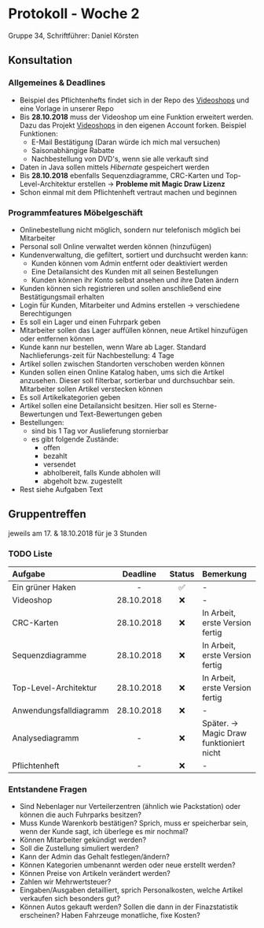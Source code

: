 # Protokoll - Woche 2

Gruppe 34, Schriftführer: Daniel Körsten

## Konsultation

### Allgemeines & Deadlines

- Beispiel des Pflichtenhefts findet sich in der Repo des [Videoshops](https://github.com/st-tu-dresden/videoshop) und eine Vorlage in unserer Repo
- Bis **28.10.2018** muss der Videoshop um eine Funktion erweitert werden. Dazu das Projekt [Videoshops](https://github.com/st-tu-dresden/videoshop) in den eigenen Account forken. Beispiel Funktionen:
	-  E-Mail Bestätigung (Daran würde ich mich mal versuchen)
	-  Saisonabhängige Rabatte
	-  Nachbestellung von DVD's, wenn sie alle verkauft sind
- Daten in Java sollen mittels *Hibernate* gespeichert werden
- Bis **28.10.2018** ebenfalls Sequenzdiagramme, CRC-Karten und Top-Level-Architektur erstellen -> **Probleme mit Magic Draw Lizenz**
- Schon einmal mit dem Pflichtenheft vertraut machen und beginnen

### Programmfeatures Möbelgeschäft

- Onlinebestellung nicht möglich, sondern nur telefonisch möglich bei Mitarbeiter
- Personal soll Online verwaltet werden können (hinzufügen)
- Kundenverwaltung, die gefiltert, sortiert und durchsucht werden kann:
	- Kunden können vom Admin entfernt oder deaktiviert werden
	- Eine Detailansicht des Kunden  mit all seinen Bestellungen
	- Kunden können ihr Konto selbst ansehen und ihre Daten ändern
- Kunden können sich registrieren und sollen anschließend eine Bestätigungsmail erhalten
- Login für Kunden, Mitarbeiter und Admins erstellen -> verschiedene Berechtigungen
- Es soll ein Lager und einen Fuhrpark geben
- Mitarbeiter sollen das Lager auffüllen können, neue Artikel hinzufügen oder entfernen können
- Kunde kann nur bestellen, wenn Ware ab Lager. Standard Nachlieferungs-zeit für Nachbestellung: 4 Tage
- Artikel sollen zwischen Standorten verschoben werden können
- Kunden sollen einen Online Katalog haben, ums sich die Artikel anzusehen. Dieser soll filterbar, sortierbar und durchsuchbar sein. Mitarbeiter sollen Artikel verstecken können
- Es soll Artikelkategorien geben
- Artikel sollen eine Detailansicht besitzen. Hier soll es Sterne-Bewertungen und Text-Bewertungen geben
- Bestellungen:
	- sind bis 1 Tag vor Auslieferung stornierbar
	- es gibt folgende Zustände:
		- offen
		- bezahlt
		- versendet
		- abholbereit, falls Kunde abholen will
		- abgeholt bzw. zugestellt
- Rest siehe Aufgaben Text

## Gruppentreffen

jeweils am 17. & 18.10.2018 für je 3 Stunden

### TODO Liste

| Aufgabe                 | Deadline      | Status | Bemerkung |
| :-----------------------|:-------------:| :-----:|:----------|
| Ein grüner Haken        | -             | :white_check_mark: | - |
| Videoshop               | 28.10.2018    | :x: | - |
| CRC-Karten              | 28.10.2018    | :x: | In Arbeit, erste Version fertig |
| Sequenzdiagramme        | 28.10.2018    | :x: | In Arbeit, erste Version fertig |
| Top-Level-Architektur   | 28.10.2018    | :x: | In Arbeit, erste Version fertig |
| Anwendungsfalldiagramm  | 28.10.2018    | :x: | -  |
| Analysediagramm         | -             | :x: | Später. -> Magic Draw funktioniert nicht |
| Pflichtenheft           | -             | :x: | - |

### Entstandene Fragen

- Sind Nebenlager nur Verteilerzentren (ähnlich wie Packstation) oder können die auch Fuhrparks besitzen?
- Muss Kunde Warenkorb bestätigen? Sprich, muss er speicherbar sein, wenn der Kunde sagt, ich überlege es mir nochmal?
- Können Mitarbeiter gekündigt werden?
- Soll die Zustellung simuliert werden?
- Kann der Admin das Gehalt festlegen/ändern? 
- Können Kategorien umbenannt werden oder neue erstellt werden?
- Können Preise von Artikeln verändert werden?
- Zahlen wir Mehrwertsteuer?
- Eingaben/Ausgaben detailliert, sprich Personalkosten, welche Artikel verkaufen sich besonders gut?
- Können Autos gekauft werden? Sollen die dann in der Finazstatistik erscheinen? Haben Fahrzeuge monatliche, fixe Kosten?